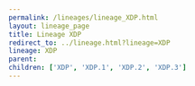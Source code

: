 ```yaml
---
permalink: /lineages/lineage_XDP.html
layout: lineage_page
title: Lineage XDP
redirect_to: ../lineage.html?lineage=XDP
lineage: XDP
parent: 
children: ['XDP', 'XDP.1', 'XDP.2', 'XDP.3']
---
```

